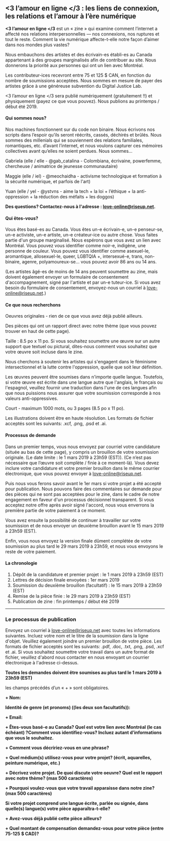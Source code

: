 ## <3 l’amour en ligne </3 : les liens de connexion, les relations et l’amour à l’ère numérique

**<3 l’amour en ligne </3** est un « zine » qui examine comment l’internet a affecté nos relations interpersonnelles — nos connexions, nos ruptures et tout le reste. Comment la vie numérique affecte-t-elle notre façon d’aimer dans nos mondes plus vastes?

Nous embauchons des artistes et des écrivain-es établi-es au Canada appartenant à des groupes marginalisés afin de contribuer au site. Nous donnerons la priorité aux personnes qui ont un lien avec Montréal.

Les contributeur-ices recevront entre 75 et 125 $ CAN, en fonction du nombre de soumissions acceptées. Nous sommes en mesure de payer des artistes grâce à une généreuse subvention du Digital Justice Lab.

<3 l’amour en ligne </3 sera publié numériquement (gratuitement !!) et physiquement (payez ce que vous pouvez). Nous publions au printemps / début été 2019.


#### Qui sommes nous?

Nos machines fonctionnent sur du code non binaire. Nous écrivons nos scripts dans l’espoir qu’ils seront réécrits, cassés, déchirés et brûlés. Nous sommes des millenials qui se souviennent des relations familiales, romantiques, etc. d’avant l’internet, et nous voulons capturer ces mémoires collectives avant qu’elles ne soient perdues. Nous sommes…

Gabriela (elle / elle - @gab_catalina - Colombiana, écrivaine, powerfemme, chercheuse / animatrice de jeunesse communautaire)

Maggie (elle / iel) - @meochaidha - activisme technologique et formation à la sécurité numérique, et parfois de l'art)

Yuan (elle / yel - @ystvns - aime la tech + la loi + l’éthique + la anti-oppression + la réduction des méfaits + les doggos)

**Des questions? Contactez-nous à l'adresse : love-online@riseup.net.**


#### Qui êtes-vous?

Vous êtes basé-es au Canada. Vous êtes un-e écrivain-e, un-e penseur-se, un-e activiste, un-e artiste, un-e créateur-ice ou autre chose. Vous faites partie d'un groupe marginalisé. Nous espérons que vous avez un lien avec Montréal. Vous pouvez vous identifier comme noir-e, indigène, une personne de couleur. Vous pouvez vous identifier comme asexuel-le, aromantique, allosexuel-le, queer, LGBTQIA +, intersexué-e, trans, non-binaire, agenre, polyamoureux-se… vous pouvez avoir 86 ans ou 14 ans.

(Les artistes âgé-es de moins de 14 ans peuvent soumettre au zine, mais doivent également envoyer un formulaire de consentement d'accompagnement, signé par l'artiste et par un-e tuteur-ice. Si vous avez besoin du formulaire de consentement, envoyez-nous un courriel à love-online@riseup.net.)

#### Ce que nous recherchons

Oeuvres originales - rien de ce que vous avez déjà publié ailleurs.

Des pièces qui ont un rapport direct avec notre thème (que vous pouvez trouver en haut de cette page).

Taille : 8.5 po x 11 po. Si vous souhaitez soumettre une œuvre sur un autre support que textuel ou pictural, dites-nous comment vous souhaitez que votre œuvre soit incluse dans le zine.

Nous cherchons à soutenir les artistes qui s'engagent dans le féminisme intersectionnel et la lutte contre l'oppression, quelle que soit leur définition.

Les œuvres peuvent être soumises dans n'importe quelle langue. Toutefois, si votre œuvre est écrite dans une langue autre que l'anglais, le français ou l'espagnol, veuillez fournir une traduction dans l'une de ces langues afin que nous puissions nous assurer que votre soumission corresponde à nos valeurs anti-oppressives.

Court - maximum 1000 mots, ou 3 pages (8.5 po x 11 po).

Les illustrations doivent être en haute résolution. Les formats de fichier acceptés sont les suivants: .xcf, .png, .psd et .ai.


#### Processus de demande

Dans un premier temps, vous nous envoyez par courriel votre candidature (située au bas de cette page), y compris un brouillon de votre soumission originale. (Le date limite : le 1 mars 2019 à 23h59 (EST)). (Ce n’est pas nécessaire que l’œuvre soit complète / finie à ce moment-là). Vous devez inclure votre candidature et votre premier brouillon dans le même courrier électronique, que vous pouvez envoyer à love-online@riseup.net.

Puis nous vous ferons savoir avant le 1er mars si votre projet a été accepté pour publication. Nous pouvons faire des commentaires sur demande pour des pièces qui ne sont pas acceptées pour le zine, dans le cadre de notre engagement en faveur d'un processus décisionnel transparent. Si vous acceptez notre offre après avoir signé l'accord, nous vous enverrons la première partie de votre paiement à ce moment.

Vous avez ensuite la possibilité de continuer à travailler sur votre soumission et de nous envoyer un deuxième brouillon avant le 15 mars 2019 à 23h59 (EST).

Enfin, vous nous envoyez la version finale dûment complétée de votre soumission au plus tard le 29 mars 2019 à 23h59, et nous vous envoyons le reste de votre paiement.

#### La chronologie

1. Dépôt de la candidature et premier projet : le 1 mars 2019 à 23h59 (EST)
2. Lettres de décision finale envoyées : 1er mars 2019
3. Soumission du deuxième brouillon (facultatif) : le 15 mars 2019 à 23h59 (EST)
4. Remise de la pièce finie : le 29 mars 2019 à 23h59 (EST)
5. Publication de zine : fin printemps / début été 2019


---------------

### Le processus de publication

Envoyez un courriel à love-online@riseup.net avec toutes les informations suivantes. Incluez votre nom et le titre de la soumission dans la ligne d'objet. Veuillez également joindre un premier brouillon de votre pièce. Les formats de fichier acceptés sont les suivants: .pdf, .doc, .txt, .png, .psd, .xcf et .ai. Si vous souhaitez soumettre votre travail dans un autre format de fichier, veuillez d'abord nous contacter en nous envoyant un courrier électronique à l'adresse ci-dessus.

**Toutes les demandes doivent être soumises au plus tard le 1 mars 2019 à 23h59 (EST)**  

les champs précédés d’un « + » sont obligatoires.

**+ Nom:**

**Identité de genre (et pronoms) ((les deux son facultatifs)):**

**+ Email:**

**+ Êtes-vous basé-e au Canada? Quel est votre lien avec Montréal (le cas échéant) ?Comment vous identifiez-vous? Incluez autant d’informations que vous le souhaitez.**

**+ Comment vous décririez-vous en une phrase?**

**+ Quel médium(s) utilisez-vous pour votre projet? (écrit, aquarelles, peinture numérique, etc.)**

**+ Décrivez votre projet. De quoi discute votre oeuvre? Quel est le rapport avec notre thème? (max 500 caractères)**

**+ Pourquoi voulez-vous que votre travail apparaisse dans notre zine? (max 500 caractères)**

**Si votre projet comprend une langue écrite, parlée ou signée, dans quelle(s) langue(s) votre pièce apparaîtra-t-elle?**

**+ Avez-vous déjà publié cette pièce ailleurs?**

**+ Quel montant de compensation demandez-vous pour votre pièce (entre 75-125 $ CAD)?**

